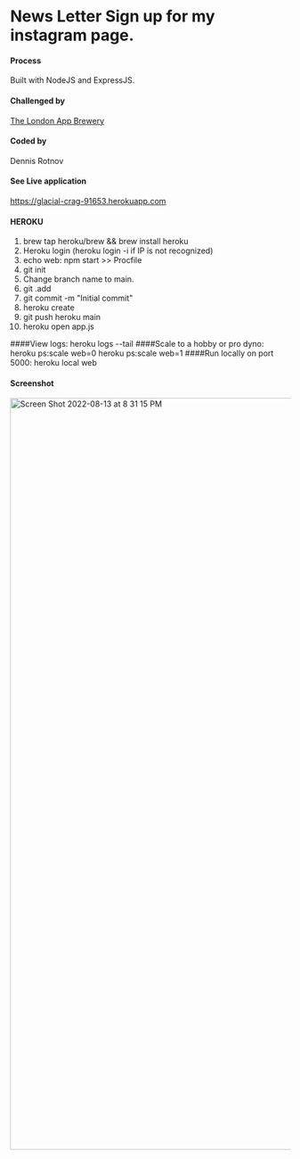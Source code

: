 # News Letter Sign up for my instagram page.

#### Process
Built with NodeJS and ExpressJS. 

#### Challenged by 
[The London App Brewery](https://www.appbrewery.co)

#### Coded by 
Dennis Rotnov
#### See Live application 
https://glacial-crag-91653.herokuapp.com

#### HEROKU
1. brew tap heroku/brew && brew install heroku
2. Heroku login (heroku login -i  if IP is not recognized)
3. echo web: npm start >> Procfile
4. git init
5. Change branch name to main.
6. git .add 
7. git commit -m "Initial commit"
8. heroku create
9. git push heroku main
10. heroku open app.js

####View logs: 
heroku logs --tail
####Scale to a hobby or pro dyno: 
heroku ps:scale web=0 
heroku ps:scale web=1
####Run locally on port 5000: 
heroku local web

#### Screenshot
<img width="1349" alt="Screen Shot 2022-08-13 at 8 31 15 PM" src="https://user-images.githubusercontent.com/86169204/184517738-22e236f8-d131-43e9-99c3-7f0d9e41126a.png">
